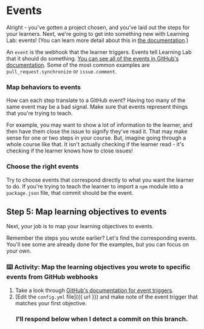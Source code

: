 # Events

Alright - you've gotten a project chosen, and you've laid out the steps for your learners. Next, we're going to get into something new with Learning Lab: events! (You can learn more detail about this in [the documentation](https://lab.github.com/docs/events).)

An `event` is the webhook that the learner triggers. Events tell Learning Lab that it should do something. [You can see all of the events in GitHub's documentation](https://developer.github.com/v3/activity/events/types/). Some of the most common examples are `pull_request.synchronize` or `issue.comment`. 

### Map behaviors to events

How can each step translate to a GitHub event? Having too many of the same event may be a bad signal. Make sure that events represent things that you're trying to teach.

For example, you may want to show a lot of information to the learner, and then have them close the issue to signify they've read it. That may make sense for one or two steps in your course. But, imagine going through a whole course like that. It isn't actually checking if the learner read - it's checking if the learner knows how to close issues!

### Choose the right events

Try to choose events that correspond directly to what you want the learner to do. If you're trying to teach the learner to import a `npm` module into a `package.json` file, that commit should be the event.

## Step 5: Map learning objectives to events

Next, your job is to map your learning objectives to events.

Remember the steps you wrote earlier? Let's find the corresponding events. You'll see some are already done for the examples, but you can focus on your own.

### :keyboard: Activity: Map the learning objectives you wrote to specific events from GitHub webhooks

1. Take a look through [GitHub's documentation for event triggers](https://developer.github.com/v3/activity/events/types/).
2. [Edit the `config.yml` file]({{ url }}) and make note of the event trigger that matches your first objective.

<h3 align="center">I'll respond below when I detect a commit on this branch.</h3>